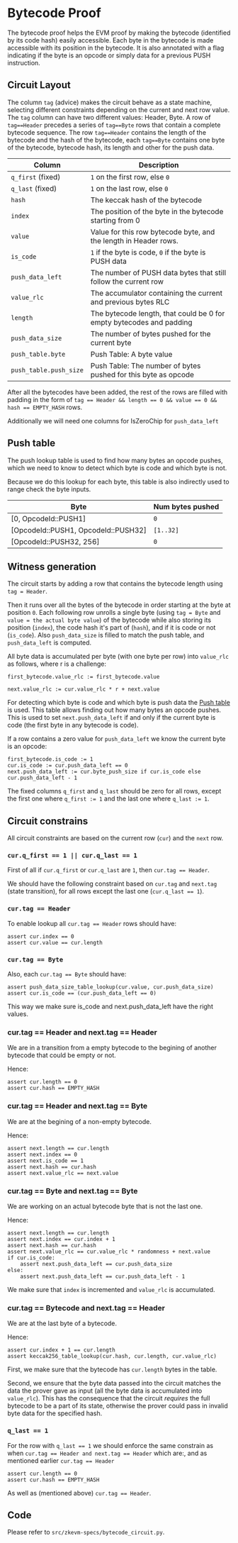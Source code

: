 # Bytecode Proof

The bytecode proof helps the EVM proof by making the bytecode (identified by its code hash) easily accessible. Each byte in the bytecode is made accessible with its position in the bytecode. It is also annotated with a flag indicating if the byte is an opcode or simply data for a previous PUSH instruction.

## Circuit Layout

The column `tag` (advice) makes the circuit behave as a state machine, selecting different constraints depending on the current and next row value. The `tag` column can have two different values: Header, Byte. A row of `tag==Header` precedes a series of `tag==Byte` rows that contain a complete bytecode sequence. The row `tag==Header` contains the length of the bytecode and the hash of the bytecode, each `tag==Byte` contains one byte of the bytecode, bytecode hash, its length and other for the push data.


| Column                | Description                                                         |
| --------------------- | --------------------------------------------------------------------|
| `q_first` (fixed)     | `1` on the first row, else `0`                                      |
| `q_last` (fixed)      | `1` on the last row, else `0`                                       |
| `hash`                | The keccak hash of the bytecode                                     |
| `index`               | The position of the byte in the bytecode starting from 0            |
| `value`               | Value for this row bytecode byte, and the length in Header rows.    |
| `is_code`             | `1` if the byte is code, `0` if the byte is PUSH data               |
| `push_data_left`      | The number of PUSH data bytes that still follow the current row     |
| `value_rlc`           | The accumulator containing the current and previous bytes RLC       |
| `length`              | The bytecode length, that could be 0 for empty bytecodes and padding|
| `push_data_size`      | The number of bytes pushed for the current byte                     |
| `push_table.byte`     | Push Table: A byte value                                            |
| `push_table.push_size`| Push Table: The number of bytes pushed for this byte as opcode      |


After all the bytecodes have been added, the rest of the rows are filled with padding in the form of `tag == Header && length == 0 && value == 0 && hash == EMPTY_HASH` rows.

Additionally we will need one columns for IsZeroChip for `push_data_left`

## Push table

The push lookup table is used to find how many bytes an opcode pushes, which we need to know to detect which byte is code and which byte is not.

Because we do this lookup for each byte, this table is also indirectly used to range check the byte inputs.

| Byte                                    | Num bytes pushed  |
| --------------------------------------- | ----------------- |
| \[0, OpcodeId::PUSH1\]                  | `0`               |
| \[OpcodeId::PUSH1, OpcodeId::PUSH32\]   | `[1..32]`         |
| \[OpcodeId::PUSH32, 256\]               | `0`               |

## Witness generation

The circuit starts by adding a row that contains the bytecode length using `tag = Header`.

Then it runs over all the bytes of the bytecode in order starting at the byte at position `0`.
Each following row unrolls a single byte (using `tag = Byte` and `value = the actual byte value`) of the bytecode while also storing its position
(`index`), the code hash it's part of (`hash`), and if it is code or not
(`is_code`). Also `push_data_size` is filled to match the push table, and `push_data_left` is computed.

All byte data is accumulated per byte (with one byte per row) into `value_rlc` as follows, where r is a challenge:

```
first_bytecode.value_rlc := first_bytecode.value

next.value_rlc := cur.value_rlc * r + next.value
```

For detecting which byte is code and which byte is push data the [Push table](#push-table) is used. This table allows finding out how many bytes an opcode pushes. This is used to set `next.push_data_left` if and only if the current byte is code (the first byte in any bytecode is code).

If a row contains a zero value for `push_data_left` we know the current byte is an opcode:

```
first_bytecode.is_code := 1
cur.is_code := cur.push_data_left == 0
next.push_data_left := cur.byte_push_size if cur.is_code else cur.push_data_left - 1
```

The fixed columns `q_first` and `q_last` should be zero for all rows, except the first one where `q_first := 1` and the last one where `q_last := 1`.

## Circuit constrains

All circuit constraints are based on the current row (`cur`) and the `next` row.

### `cur.q_first == 1 || cur.q_last == 1`

First of all if `cur.q_first` or `cur.q_last` are `1`, then `cur.tag == Header`.

We should have the following constraint based on `cur.tag` and `next.tag` (state transition), for all rows except the last one (`cur.q_last == 1`).

### `cur.tag == Header`

To enable lookup all `cur.tag == Header` rows should have:

```
assert cur.index == 0
assert cur.value == cur.length
```

### `cur.tag == Byte`

Also, each `cur.tag == Byte` should have:

```
assert push_data_size_table_lookup(cur.value, cur.push_data_size)
assert cur.is_code == (cur.push_data_left == 0)
```

This way we make sure is_code and next.push_data_left have the right values.

### cur.tag == Header and next.tag == Header

We are in a transition from a empty bytecode to the begining of another bytecode that could be empty or not.

Hence:
```
assert cur.length == 0
assert cur.hash == EMPTY_HASH
```

### cur.tag == Header and next.tag == Byte

We are at the begining of a non-empty bytecode.

Hence:

```
assert next.length == cur.length
assert next.index == 0
assert next.is_code == 1
assert next.hash == cur.hash
assert next.value_rlc == next.value
```

### cur.tag == Byte and next.tag == Byte

We are working on an actual bytecode byte that is not the last one.

Hence:

```
assert next.length == cur.length
assert next.index == cur.index + 1
assert next.hash == cur.hash
assert next.value_rlc == cur.value_rlc * randomness + next.value
if cur.is_code:
    assert next.push_data_left == cur.push_data_size
else:
    assert next.push_data_left == cur.push_data_left - 1
```

We make sure that `index` is incremented and `value_rlc` is accumulated.

### cur.tag == Bytecode and next.tag == Header

We are at the last byte of a bytecode.

Hence:

```
assert cur.index + 1 == cur.length
assert keccak256_table_lookup(cur.hash, cur.length, cur.value_rlc)
```

First, we make sure that the bytecode has `cur.length` bytes in the table.

Second, we ensure that the byte data passed into the circuit matches the data the prover gave as input (all the byte data is accumulated into `value_rlc`). This has the consequence that the circuit _requires_ the full bytecode to be a part of its state, otherwise the prover could pass in invalid byte data for the specified hash.

### `q_last == 1`

For the row with `q_last == 1` we should enforce the same constrain as when `cur.tag == Header and next.tag == Header` which are:, and as mentioned earlier `cur.tag == Header`

```
assert cur.length == 0
assert cur.hash == EMPTY_HASH
```

As well as (mentioned above) `cur.tag == Header`.

## Code

Please refer to `src/zkevm-specs/bytecode_circuit.py`.
